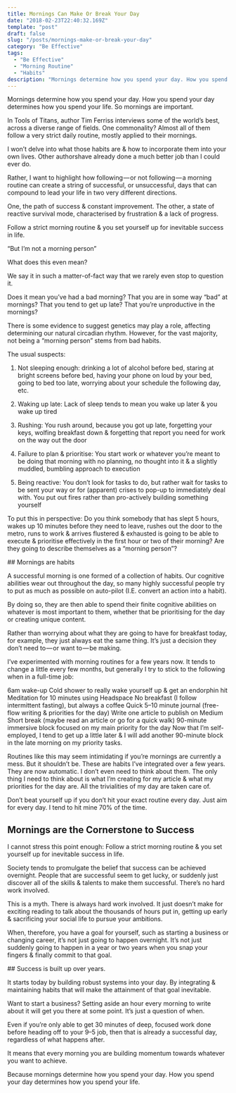 ```yaml
---
title: Mornings Can Make Or Break Your Day
date: "2018-02-23T22:40:32.169Z"
template: "post"
draft: false
slug: "/posts/mornings-make-or-break-your-day"
category: "Be Effective"
tags:
  - "Be Effective"
  - "Morning Routine"
  - "Habits"
description: "Mornings determine how you spend your day. How you spend your day determines how you spend your life. So mornings are important."
---
```





Mornings determine how you spend your day. How you spend your day determines how you spend your life. So mornings are important.

In Tools of Titans, author Tim Ferriss interviews some of the world’s best, across a diverse range of fields. One commonality? Almost all of them follow a very strict daily routine, mostly applied to their mornings.

I won’t delve into what those habits are & how to incorporate them into your own lives. Other authorshave already done a much better job than I could ever do.

Rather, I want to highlight how following — or not following — a morning routine can create a string of successful, or unsuccessful, days that can compound to lead your life in two very different directions.

One, the path of success & constant improvement. The other, a state of reactive survival mode, characterised by frustration & a lack of progress.

Follow a strict morning routine & you set yourself up for inevitable success in life.

“But I’m not a morning person”

What does this even mean?

We say it in such a matter-of-fact way that we rarely even stop to question it.

Does it mean you’ve had a bad morning? That you are in some way “bad” at mornings? That you tend to get up late? That you’re unproductive in the mornings?

There is some evidence to suggest genetics may play a role, affecting determining our natural circadian rhythm. However, for the vast majority, not being a “morning person” stems from bad habits.

The usual suspects:

1. Not sleeping enough: drinking a lot of alcohol before bed, staring at bright screens before bed, having your phone on loud by your bed, going to bed too late, worrying about your schedule the following day, etc.

2. Waking up late: Lack of sleep tends to mean you wake up later & you wake up tired

3. Rushing: You rush around, because you got up late, forgetting your keys, wolfing breakfast down & forgetting that report you need for work on the way out the door

4. Failure to plan & prioritise: You start work or whatever you’re meant to be doing that morning with no planning, no thought into it & a slightly muddled, bumbling approach to execution

5. Being reactive: You don’t look for tasks to do, but rather wait for tasks to be sent your way or for (apparent) crises to pop-up to immediately deal with. You put out fires rather than pro-actively building something yourself

To put this in perspective: Do you think somebody that has slept 5 hours, wakes up 10 minutes before they need to leave, rushes out the door to the metro, runs to work & arrives flustered & exhausted is going to be able to execute & prioritise effectively in the first hour or two of their morning? Are they going to describe themselves as a “morning person”?

## Mornings are habits

A successful morning is one formed of a collection of habits. Our cognitive abilities wear out throughout the day, so many highly successful people try to put as much as possible on auto-pilot (I.E. convert an action into a habit).

By doing so, they are then able to spend their finite cognitive abilities on whatever is most important to them, whether that be prioritising for the day or creating unique content.

Rather than worrying about what they are going to have for breakfast today, for example, they just always eat the same thing. It’s just a decision they don’t need to — or want to — be making.

I’ve experimented with morning routines for a few years now. It tends to change a little every few months, but generally I try to stick to the following when in a full-time job:

6am wake-up
Cold shower to really wake yourself up & get an endorphin hit
Meditation for 10 minutes using Headspace
No breakfast (I follow intermittent fasting), but always a coffee
Quick 5–10 minute journal (free-flow writing & priorities for the day)
Write one article to publish on Medium
Short break (maybe read an article or go for a quick walk)
90-minute immersive block focused on my main priority for the day
Now that I’m self-employed, I tend to get up a little later & I will add another 90-minute block in the late morning on my priority tasks.

Routines like this may seem intimidating if you’re mornings are currently a mess. But it shouldn’t be. These are habits I’ve integrated over a few years. They are now automatic. I don’t even need to think about them. The only thing I need to think about is what I’m creating for my article & what my priorities for the day are. All the trivialities of my day are taken care of.

Don’t beat yourself up if you don’t hit your exact routine every day. Just aim for every day. I tend to hit mine 70% of the time.

## Mornings are the Cornerstone to Success

I cannot stress this point enough: Follow a strict morning routine & you set yourself up for inevitable success in life.

Society tends to promulgate the belief that success can be achieved overnight. People that are successful seem to get lucky, or suddenly just discover all of the skills & talents to make them successful. There’s no hard work involved.

This is a myth. There is always hard work involved. It just doesn’t make for exciting reading to talk about the thousands of hours put in, getting up early & sacrificing your social life to pursue your ambitions.

When, therefore, you have a goal for yourself, such as starting a business or changing career, it’s not just going to happen overnight. It’s not just suddenly going to happen in a year or two years when you snap your fingers & finally commit to that goal.


## Success is built up over years.

It starts today by building robust systems into your day. By integrating & maintaining habits that will make the attainment of that goal inevitable.

Want to start a business? Setting aside an hour every morning to write about it will get you there at some point. It’s just a question of when.

Even if you’re only able to get 30 minutes of deep, focused work done before heading off to your 9–5 job, then that is already a successful day, regardless of what happens after.

It means that every morning you are building momentum towards whatever you want to achieve.

Because mornings determine how you spend your day. How you spend your day determines how you spend your life.
